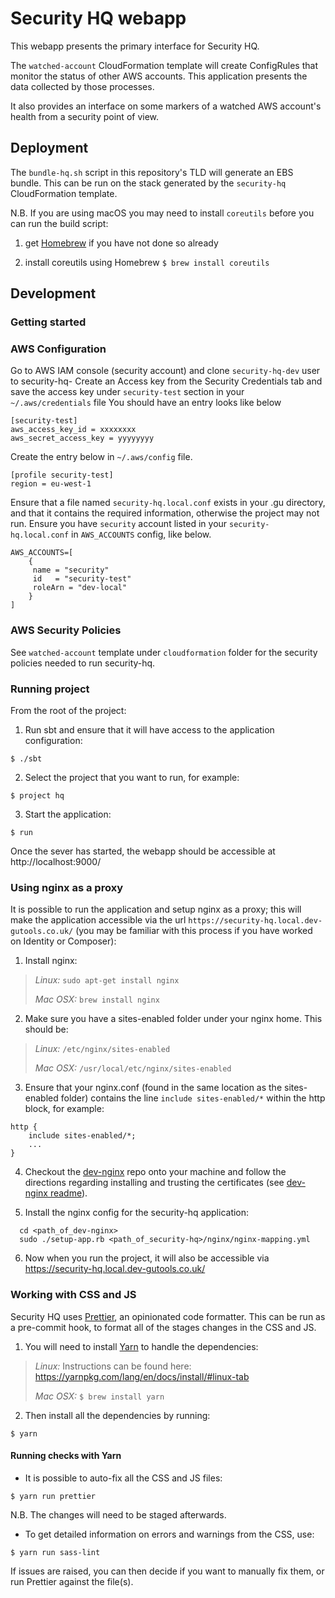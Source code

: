 Security HQ webapp
==================

This webapp presents the primary interface for Security HQ.

The `watched-account` CloudFormation template will create ConfigRules
that monitor the status of other AWS accounts. This application
presents the data collected by those processes.

It also provides an interface on some markers of a watched AWS
account's health from a security point of view.


## Deployment

The `bundle-hq.sh` script in this repository's TLD will generate an EBS
bundle. This can be run on the stack generated by the `security-hq`
CloudFormation template.

N.B. If you are using macOS you may need to install `coreutils` before you can run the build script:

1) get [Homebrew](https://brew.sh/) if you have not done so already

2) install coreutils using Homebrew `$ brew install coreutils`


## Development

### Getting started

### AWS Configuration
Go to AWS IAM console (security account) and clone `security-hq-dev` user to security-hq-<yourname>
Create an Access key from the Security Credentials tab and save the access key under `security-test` section in your `~/.aws/credentials` file
You should have an entry looks like below
```
[security-test]
aws_access_key_id = xxxxxxxx
aws_secret_access_key = yyyyyyyy
```
Create the entry below in `~/.aws/config` file.
```
[profile security-test]
region = eu-west-1   
```

Ensure that a file named `security-hq.local.conf` exists in your .gu directory, and that it contains the required information, otherwise the project may not run.
Ensure you have `security` account listed in your `security-hq.local.conf` in `AWS_ACCOUNTS` config, like below.

```
AWS_ACCOUNTS=[
    {
     name = "security"
     id   = "security-test"
     roleArn = "dev-local"
    }
]
```

### AWS Security Policies
See `watched-account` template under `cloudformation` folder for the security policies needed to run security-hq.

### Running project
From the root of the project:

1. Run sbt and ensure that it will have access to the application configuration:

`$ ./sbt`

2. Select the project that you want to run, for example:

`$ project hq`

3. Start the application:

`$ run`

Once the sever has started, the webapp should be accessible at http://localhost:9000/

### Using nginx as a proxy

It is possible to run the application and setup nginx as a proxy; this will make the application accessible via the url `https://security-hq.local.dev-gutools.co.uk/` (you may be familiar with this process if you have worked on Identity or Composer):

1. Install nginx:
  > *Linux:*   ```sudo apt-get install nginx```
  >
  > *Mac OSX:* ```brew install nginx```

2. Make sure you have a sites-enabled folder under your nginx home. This should be:
  > *Linux:* ```/etc/nginx/sites-enabled```
  >
  > *Mac OSX:* ```/usr/local/etc/nginx/sites-enabled```

3. Ensure that your nginx.conf (found in the same location as the sites-enabled folder) contains the line `include sites-enabled/*` within the http block, for example:

  ```
  http {
      include sites-enabled/*;
      ...
  }
  ```

4. Checkout the [dev-nginx](https://github.com/guardian/dev-nginx) repo onto your machine and follow the directions regarding installing and trusting the certificates (see [dev-nginx readme](https://github.com/guardian/dev-nginx)).

5. Install the nginx config for the security-hq application:

  ```
    cd <path_of_dev-nginx>
    sudo ./setup-app.rb <path_of_security-hq>/nginx/nginx-mapping.yml
  ```

6. Now when you run the project, it will also be accessible via https://security-hq.local.dev-gutools.co.uk/

### Working with CSS and JS

Security HQ uses [Prettier](https://prettier.io), an opinionated code formatter. This can be run as a pre-commit hook, to format all of the stages changes in the CSS and JS.

1. You will need to install [Yarn](https://yarnpkg.com) to handle the dependencies:
  > *Linux:* Instructions can be found here: https://yarnpkg.com/lang/en/docs/install/#linux-tab
  >
  > *Mac OSX:* `$ brew install yarn`

2. Then install all the dependencies by running:

`$ yarn`


#### Running checks with Yarn

- It is possible to auto-fix all the CSS and JS files:

`$ yarn run prettier`

N.B. The changes will need to be staged afterwards.


- To get detailed information on errors and warnings from the CSS, use:

`$ yarn run sass-lint`

If issues are raised, you can then decide if you want to manually fix them, or run Prettier against the file(s).
